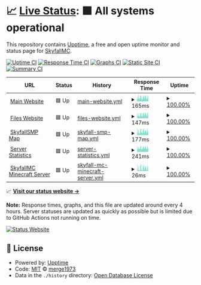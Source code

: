 # 📈 [Live Status](https://status.skyfallmc.cc): <!--live status--> **🟩 All systems operational**

This repository contains [Upptime](https://github.com/upptime/upptime), a free and open uptime monitor and status page for [SkyfallMC](https://play.skyfallmc.cc/).

[![Uptime CI](https://img.shields.io/github/actions/workflow/status/merge1973/skyfallmc-server-status/uptime.yml?branch=master&label=Uptime%20CI&logo=github&style=for-the-badge)](https://github.com/merge1973/skyfallmc-server-status/actions?query=workflow%3A%22Uptime+CI%22)
[![Response Time CI](https://img.shields.io/github/actions/workflow/status/merge1973/skyfallmc-server-status/response-time.yml?branch=master&label=Response%20Time%20CI&logo=github&style=for-the-badge)](https://github.com/merge1973/skyfallmc-server-status/actions?query=workflow%3A%22Response+Time+CI%22)
[![Graphs CI](https://img.shields.io/github/actions/workflow/status/merge1973/skyfallmc-server-status/graphs.yml?branch=master&label=Graphs%20CI&logo=github&style=for-the-badge)](https://github.com/merge1973/skyfallmc-server-status/actions?query=workflow%3A%22Graphs+CI%22)
[![Static Site CI](https://img.shields.io/github/actions/workflow/status/merge1973/skyfallmc-server-status/site.yml?branch=master&label=Static%20Site%20CI&logo=github&style=for-the-badge)](https://github.com/merge1973/skyfallmc-server-status/actions?query=workflow%3A%22Static+Site+CI%22)
[![Summary CI](https://img.shields.io/github/actions/workflow/status/merge1973/skyfallmc-server-status/summary.yml?branch=master&label=Summary%20CI&logo=github&style=for-the-badge)](https://github.com/merge1973/skyfallmc-server-status/actions?query=workflow%3A%22Summary+CI%22)

<!--start: status pages-->
<!-- This summary is generated by Upptime (https://github.com/upptime/upptime) -->
<!-- Do not edit this manually, your changes will be overwritten -->
<!-- prettier-ignore -->
| URL | Status | History | Response Time | Uptime |
| --- | ------ | ------- | ------------- | ------ |
| <img alt="" src="https://play.skyfallmc.cc/assets/favicon-32x32.svg" height="13"> [Main Website](https://play.skyfallmc.cc) | 🟩 Up | [main-website.yml](https://github.com/ethanchey/skyfallmc-server-status/commits/HEAD/history/main-website.yml) | <details><summary><img alt="Response time graph" src="./graphs/main-website/response-time-week.png" height="20"> 165ms</summary><br><a href="https://status.skyfallmc.cc/history/main-website"><img alt="Response time 159" src="https://img.shields.io/endpoint?url=https%3A%2F%2Fraw.githubusercontent.com%2Fethanchey%2Fskyfallmc-server-status%2FHEAD%2Fapi%2Fmain-website%2Fresponse-time.json"></a><br><a href="https://status.skyfallmc.cc/history/main-website"><img alt="24-hour response time 196" src="https://img.shields.io/endpoint?url=https%3A%2F%2Fraw.githubusercontent.com%2Fethanchey%2Fskyfallmc-server-status%2FHEAD%2Fapi%2Fmain-website%2Fresponse-time-day.json"></a><br><a href="https://status.skyfallmc.cc/history/main-website"><img alt="7-day response time 165" src="https://img.shields.io/endpoint?url=https%3A%2F%2Fraw.githubusercontent.com%2Fethanchey%2Fskyfallmc-server-status%2FHEAD%2Fapi%2Fmain-website%2Fresponse-time-week.json"></a><br><a href="https://status.skyfallmc.cc/history/main-website"><img alt="30-day response time 171" src="https://img.shields.io/endpoint?url=https%3A%2F%2Fraw.githubusercontent.com%2Fethanchey%2Fskyfallmc-server-status%2FHEAD%2Fapi%2Fmain-website%2Fresponse-time-month.json"></a><br><a href="https://status.skyfallmc.cc/history/main-website"><img alt="1-year response time 159" src="https://img.shields.io/endpoint?url=https%3A%2F%2Fraw.githubusercontent.com%2Fethanchey%2Fskyfallmc-server-status%2FHEAD%2Fapi%2Fmain-website%2Fresponse-time-year.json"></a></details> | <details><summary><a href="https://status.skyfallmc.cc/history/main-website">100.00%</a></summary><a href="https://status.skyfallmc.cc/history/main-website"><img alt="All-time uptime 70.29%" src="https://img.shields.io/endpoint?url=https%3A%2F%2Fraw.githubusercontent.com%2Fethanchey%2Fskyfallmc-server-status%2FHEAD%2Fapi%2Fmain-website%2Fuptime.json"></a><br><a href="https://status.skyfallmc.cc/history/main-website"><img alt="24-hour uptime 100.00%" src="https://img.shields.io/endpoint?url=https%3A%2F%2Fraw.githubusercontent.com%2Fethanchey%2Fskyfallmc-server-status%2FHEAD%2Fapi%2Fmain-website%2Fuptime-day.json"></a><br><a href="https://status.skyfallmc.cc/history/main-website"><img alt="7-day uptime 100.00%" src="https://img.shields.io/endpoint?url=https%3A%2F%2Fraw.githubusercontent.com%2Fethanchey%2Fskyfallmc-server-status%2FHEAD%2Fapi%2Fmain-website%2Fuptime-week.json"></a><br><a href="https://status.skyfallmc.cc/history/main-website"><img alt="30-day uptime 100.00%" src="https://img.shields.io/endpoint?url=https%3A%2F%2Fraw.githubusercontent.com%2Fethanchey%2Fskyfallmc-server-status%2FHEAD%2Fapi%2Fmain-website%2Fuptime-month.json"></a><br><a href="https://status.skyfallmc.cc/history/main-website"><img alt="1-year uptime 94.44%" src="https://img.shields.io/endpoint?url=https%3A%2F%2Fraw.githubusercontent.com%2Fethanchey%2Fskyfallmc-server-status%2FHEAD%2Fapi%2Fmain-website%2Fuptime-year.json"></a></details>
| <img alt="" src="https://play.skyfallmc.cc/assets/favicon-32x32.svg" height="13"> [Files Website](https://files.skyfallmc.cc) | 🟩 Up | [files-website.yml](https://github.com/ethanchey/skyfallmc-server-status/commits/HEAD/history/files-website.yml) | <details><summary><img alt="Response time graph" src="./graphs/files-website/response-time-week.png" height="20"> 147ms</summary><br><a href="https://status.skyfallmc.cc/history/files-website"><img alt="Response time 144" src="https://img.shields.io/endpoint?url=https%3A%2F%2Fraw.githubusercontent.com%2Fethanchey%2Fskyfallmc-server-status%2FHEAD%2Fapi%2Ffiles-website%2Fresponse-time.json"></a><br><a href="https://status.skyfallmc.cc/history/files-website"><img alt="24-hour response time 185" src="https://img.shields.io/endpoint?url=https%3A%2F%2Fraw.githubusercontent.com%2Fethanchey%2Fskyfallmc-server-status%2FHEAD%2Fapi%2Ffiles-website%2Fresponse-time-day.json"></a><br><a href="https://status.skyfallmc.cc/history/files-website"><img alt="7-day response time 147" src="https://img.shields.io/endpoint?url=https%3A%2F%2Fraw.githubusercontent.com%2Fethanchey%2Fskyfallmc-server-status%2FHEAD%2Fapi%2Ffiles-website%2Fresponse-time-week.json"></a><br><a href="https://status.skyfallmc.cc/history/files-website"><img alt="30-day response time 155" src="https://img.shields.io/endpoint?url=https%3A%2F%2Fraw.githubusercontent.com%2Fethanchey%2Fskyfallmc-server-status%2FHEAD%2Fapi%2Ffiles-website%2Fresponse-time-month.json"></a><br><a href="https://status.skyfallmc.cc/history/files-website"><img alt="1-year response time 144" src="https://img.shields.io/endpoint?url=https%3A%2F%2Fraw.githubusercontent.com%2Fethanchey%2Fskyfallmc-server-status%2FHEAD%2Fapi%2Ffiles-website%2Fresponse-time-year.json"></a></details> | <details><summary><a href="https://status.skyfallmc.cc/history/files-website">100.00%</a></summary><a href="https://status.skyfallmc.cc/history/files-website"><img alt="All-time uptime 70.31%" src="https://img.shields.io/endpoint?url=https%3A%2F%2Fraw.githubusercontent.com%2Fethanchey%2Fskyfallmc-server-status%2FHEAD%2Fapi%2Ffiles-website%2Fuptime.json"></a><br><a href="https://status.skyfallmc.cc/history/files-website"><img alt="24-hour uptime 100.00%" src="https://img.shields.io/endpoint?url=https%3A%2F%2Fraw.githubusercontent.com%2Fethanchey%2Fskyfallmc-server-status%2FHEAD%2Fapi%2Ffiles-website%2Fuptime-day.json"></a><br><a href="https://status.skyfallmc.cc/history/files-website"><img alt="7-day uptime 100.00%" src="https://img.shields.io/endpoint?url=https%3A%2F%2Fraw.githubusercontent.com%2Fethanchey%2Fskyfallmc-server-status%2FHEAD%2Fapi%2Ffiles-website%2Fuptime-week.json"></a><br><a href="https://status.skyfallmc.cc/history/files-website"><img alt="30-day uptime 100.00%" src="https://img.shields.io/endpoint?url=https%3A%2F%2Fraw.githubusercontent.com%2Fethanchey%2Fskyfallmc-server-status%2FHEAD%2Fapi%2Ffiles-website%2Fuptime-month.json"></a><br><a href="https://status.skyfallmc.cc/history/files-website"><img alt="1-year uptime 94.44%" src="https://img.shields.io/endpoint?url=https%3A%2F%2Fraw.githubusercontent.com%2Fethanchey%2Fskyfallmc-server-status%2FHEAD%2Fapi%2Ffiles-website%2Fuptime-year.json"></a></details>
| <img alt="" src="https://map.skyfallmc.cc/live-atlas/favicons/favicon.svg" height="13"> [SkyfallSMP Map](https://map.skyfallmc.cc) | 🟩 Up | [skyfall-smp-map.yml](https://github.com/ethanchey/skyfallmc-server-status/commits/HEAD/history/skyfall-smp-map.yml) | <details><summary><img alt="Response time graph" src="./graphs/skyfall-smp-map/response-time-week.png" height="20"> 177ms</summary><br><a href="https://status.skyfallmc.cc/history/skyfall-smp-map"><img alt="Response time 198" src="https://img.shields.io/endpoint?url=https%3A%2F%2Fraw.githubusercontent.com%2Fethanchey%2Fskyfallmc-server-status%2FHEAD%2Fapi%2Fskyfall-smp-map%2Fresponse-time.json"></a><br><a href="https://status.skyfallmc.cc/history/skyfall-smp-map"><img alt="24-hour response time 208" src="https://img.shields.io/endpoint?url=https%3A%2F%2Fraw.githubusercontent.com%2Fethanchey%2Fskyfallmc-server-status%2FHEAD%2Fapi%2Fskyfall-smp-map%2Fresponse-time-day.json"></a><br><a href="https://status.skyfallmc.cc/history/skyfall-smp-map"><img alt="7-day response time 177" src="https://img.shields.io/endpoint?url=https%3A%2F%2Fraw.githubusercontent.com%2Fethanchey%2Fskyfallmc-server-status%2FHEAD%2Fapi%2Fskyfall-smp-map%2Fresponse-time-week.json"></a><br><a href="https://status.skyfallmc.cc/history/skyfall-smp-map"><img alt="30-day response time 196" src="https://img.shields.io/endpoint?url=https%3A%2F%2Fraw.githubusercontent.com%2Fethanchey%2Fskyfallmc-server-status%2FHEAD%2Fapi%2Fskyfall-smp-map%2Fresponse-time-month.json"></a><br><a href="https://status.skyfallmc.cc/history/skyfall-smp-map"><img alt="1-year response time 198" src="https://img.shields.io/endpoint?url=https%3A%2F%2Fraw.githubusercontent.com%2Fethanchey%2Fskyfallmc-server-status%2FHEAD%2Fapi%2Fskyfall-smp-map%2Fresponse-time-year.json"></a></details> | <details><summary><a href="https://status.skyfallmc.cc/history/skyfall-smp-map">100.00%</a></summary><a href="https://status.skyfallmc.cc/history/skyfall-smp-map"><img alt="All-time uptime 70.03%" src="https://img.shields.io/endpoint?url=https%3A%2F%2Fraw.githubusercontent.com%2Fethanchey%2Fskyfallmc-server-status%2FHEAD%2Fapi%2Fskyfall-smp-map%2Fuptime.json"></a><br><a href="https://status.skyfallmc.cc/history/skyfall-smp-map"><img alt="24-hour uptime 100.00%" src="https://img.shields.io/endpoint?url=https%3A%2F%2Fraw.githubusercontent.com%2Fethanchey%2Fskyfallmc-server-status%2FHEAD%2Fapi%2Fskyfall-smp-map%2Fuptime-day.json"></a><br><a href="https://status.skyfallmc.cc/history/skyfall-smp-map"><img alt="7-day uptime 100.00%" src="https://img.shields.io/endpoint?url=https%3A%2F%2Fraw.githubusercontent.com%2Fethanchey%2Fskyfallmc-server-status%2FHEAD%2Fapi%2Fskyfall-smp-map%2Fuptime-week.json"></a><br><a href="https://status.skyfallmc.cc/history/skyfall-smp-map"><img alt="30-day uptime 100.00%" src="https://img.shields.io/endpoint?url=https%3A%2F%2Fraw.githubusercontent.com%2Fethanchey%2Fskyfallmc-server-status%2FHEAD%2Fapi%2Fskyfall-smp-map%2Fuptime-month.json"></a><br><a href="https://status.skyfallmc.cc/history/skyfall-smp-map"><img alt="1-year uptime 94.41%" src="https://img.shields.io/endpoint?url=https%3A%2F%2Fraw.githubusercontent.com%2Fethanchey%2Fskyfallmc-server-status%2FHEAD%2Fapi%2Fskyfall-smp-map%2Fuptime-year.json"></a></details>
| <img alt="" src="https://play.skyfallmc.cc/assets/favicon-32x32.svg" height="13"> [Server Statistics](https://stats.skyfallmc.cc) | 🟩 Up | [server-statistics.yml](https://github.com/ethanchey/skyfallmc-server-status/commits/HEAD/history/server-statistics.yml) | <details><summary><img alt="Response time graph" src="./graphs/server-statistics/response-time-week.png" height="20"> 241ms</summary><br><a href="https://status.skyfallmc.cc/history/server-statistics"><img alt="Response time 270" src="https://img.shields.io/endpoint?url=https%3A%2F%2Fraw.githubusercontent.com%2Fethanchey%2Fskyfallmc-server-status%2FHEAD%2Fapi%2Fserver-statistics%2Fresponse-time.json"></a><br><a href="https://status.skyfallmc.cc/history/server-statistics"><img alt="24-hour response time 292" src="https://img.shields.io/endpoint?url=https%3A%2F%2Fraw.githubusercontent.com%2Fethanchey%2Fskyfallmc-server-status%2FHEAD%2Fapi%2Fserver-statistics%2Fresponse-time-day.json"></a><br><a href="https://status.skyfallmc.cc/history/server-statistics"><img alt="7-day response time 241" src="https://img.shields.io/endpoint?url=https%3A%2F%2Fraw.githubusercontent.com%2Fethanchey%2Fskyfallmc-server-status%2FHEAD%2Fapi%2Fserver-statistics%2Fresponse-time-week.json"></a><br><a href="https://status.skyfallmc.cc/history/server-statistics"><img alt="30-day response time 260" src="https://img.shields.io/endpoint?url=https%3A%2F%2Fraw.githubusercontent.com%2Fethanchey%2Fskyfallmc-server-status%2FHEAD%2Fapi%2Fserver-statistics%2Fresponse-time-month.json"></a><br><a href="https://status.skyfallmc.cc/history/server-statistics"><img alt="1-year response time 270" src="https://img.shields.io/endpoint?url=https%3A%2F%2Fraw.githubusercontent.com%2Fethanchey%2Fskyfallmc-server-status%2FHEAD%2Fapi%2Fserver-statistics%2Fresponse-time-year.json"></a></details> | <details><summary><a href="https://status.skyfallmc.cc/history/server-statistics">100.00%</a></summary><a href="https://status.skyfallmc.cc/history/server-statistics"><img alt="All-time uptime 70.29%" src="https://img.shields.io/endpoint?url=https%3A%2F%2Fraw.githubusercontent.com%2Fethanchey%2Fskyfallmc-server-status%2FHEAD%2Fapi%2Fserver-statistics%2Fuptime.json"></a><br><a href="https://status.skyfallmc.cc/history/server-statistics"><img alt="24-hour uptime 100.00%" src="https://img.shields.io/endpoint?url=https%3A%2F%2Fraw.githubusercontent.com%2Fethanchey%2Fskyfallmc-server-status%2FHEAD%2Fapi%2Fserver-statistics%2Fuptime-day.json"></a><br><a href="https://status.skyfallmc.cc/history/server-statistics"><img alt="7-day uptime 100.00%" src="https://img.shields.io/endpoint?url=https%3A%2F%2Fraw.githubusercontent.com%2Fethanchey%2Fskyfallmc-server-status%2FHEAD%2Fapi%2Fserver-statistics%2Fuptime-week.json"></a><br><a href="https://status.skyfallmc.cc/history/server-statistics"><img alt="30-day uptime 100.00%" src="https://img.shields.io/endpoint?url=https%3A%2F%2Fraw.githubusercontent.com%2Fethanchey%2Fskyfallmc-server-status%2FHEAD%2Fapi%2Fserver-statistics%2Fuptime-month.json"></a><br><a href="https://status.skyfallmc.cc/history/server-statistics"><img alt="1-year uptime 94.41%" src="https://img.shields.io/endpoint?url=https%3A%2F%2Fraw.githubusercontent.com%2Fethanchey%2Fskyfallmc-server-status%2FHEAD%2Fapi%2Fserver-statistics%2Fuptime-year.json"></a></details>
| <img alt="" src="https://play.skyfallmc.cc/assets/favicon-32x32.svg" height="13"> [SkyfallMC Minecraft Server](play.skyfallmc.cc) | 🟩 Up | [skyfall-mc-minecraft-server.yml](https://github.com/ethanchey/skyfallmc-server-status/commits/HEAD/history/skyfall-mc-minecraft-server.yml) | <details><summary><img alt="Response time graph" src="./graphs/skyfall-mc-minecraft-server/response-time-week.png" height="20"> 26ms</summary><br><a href="https://status.skyfallmc.cc/history/skyfall-mc-minecraft-server"><img alt="Response time 28" src="https://img.shields.io/endpoint?url=https%3A%2F%2Fraw.githubusercontent.com%2Fethanchey%2Fskyfallmc-server-status%2FHEAD%2Fapi%2Fskyfall-mc-minecraft-server%2Fresponse-time.json"></a><br><a href="https://status.skyfallmc.cc/history/skyfall-mc-minecraft-server"><img alt="24-hour response time 34" src="https://img.shields.io/endpoint?url=https%3A%2F%2Fraw.githubusercontent.com%2Fethanchey%2Fskyfallmc-server-status%2FHEAD%2Fapi%2Fskyfall-mc-minecraft-server%2Fresponse-time-day.json"></a><br><a href="https://status.skyfallmc.cc/history/skyfall-mc-minecraft-server"><img alt="7-day response time 26" src="https://img.shields.io/endpoint?url=https%3A%2F%2Fraw.githubusercontent.com%2Fethanchey%2Fskyfallmc-server-status%2FHEAD%2Fapi%2Fskyfall-mc-minecraft-server%2Fresponse-time-week.json"></a><br><a href="https://status.skyfallmc.cc/history/skyfall-mc-minecraft-server"><img alt="30-day response time 29" src="https://img.shields.io/endpoint?url=https%3A%2F%2Fraw.githubusercontent.com%2Fethanchey%2Fskyfallmc-server-status%2FHEAD%2Fapi%2Fskyfall-mc-minecraft-server%2Fresponse-time-month.json"></a><br><a href="https://status.skyfallmc.cc/history/skyfall-mc-minecraft-server"><img alt="1-year response time 28" src="https://img.shields.io/endpoint?url=https%3A%2F%2Fraw.githubusercontent.com%2Fethanchey%2Fskyfallmc-server-status%2FHEAD%2Fapi%2Fskyfall-mc-minecraft-server%2Fresponse-time-year.json"></a></details> | <details><summary><a href="https://status.skyfallmc.cc/history/skyfall-mc-minecraft-server">100.00%</a></summary><a href="https://status.skyfallmc.cc/history/skyfall-mc-minecraft-server"><img alt="All-time uptime 70.25%" src="https://img.shields.io/endpoint?url=https%3A%2F%2Fraw.githubusercontent.com%2Fethanchey%2Fskyfallmc-server-status%2FHEAD%2Fapi%2Fskyfall-mc-minecraft-server%2Fuptime.json"></a><br><a href="https://status.skyfallmc.cc/history/skyfall-mc-minecraft-server"><img alt="24-hour uptime 100.00%" src="https://img.shields.io/endpoint?url=https%3A%2F%2Fraw.githubusercontent.com%2Fethanchey%2Fskyfallmc-server-status%2FHEAD%2Fapi%2Fskyfall-mc-minecraft-server%2Fuptime-day.json"></a><br><a href="https://status.skyfallmc.cc/history/skyfall-mc-minecraft-server"><img alt="7-day uptime 100.00%" src="https://img.shields.io/endpoint?url=https%3A%2F%2Fraw.githubusercontent.com%2Fethanchey%2Fskyfallmc-server-status%2FHEAD%2Fapi%2Fskyfall-mc-minecraft-server%2Fuptime-week.json"></a><br><a href="https://status.skyfallmc.cc/history/skyfall-mc-minecraft-server"><img alt="30-day uptime 100.00%" src="https://img.shields.io/endpoint?url=https%3A%2F%2Fraw.githubusercontent.com%2Fethanchey%2Fskyfallmc-server-status%2FHEAD%2Fapi%2Fskyfall-mc-minecraft-server%2Fuptime-month.json"></a><br><a href="https://status.skyfallmc.cc/history/skyfall-mc-minecraft-server"><img alt="1-year uptime 94.41%" src="https://img.shields.io/endpoint?url=https%3A%2F%2Fraw.githubusercontent.com%2Fethanchey%2Fskyfallmc-server-status%2FHEAD%2Fapi%2Fskyfall-mc-minecraft-server%2Fuptime-year.json"></a></details>

<!--end: status pages-->

📈 [**Visit our status website →**](https://status.skyfallmc.cc)

**Note:** Response times, graphs, and this file are updated around every 4 hours. Server statuses are updated as quickly as possible but is limited due to GitHub Actions not running on time.

[![Status Website](https://img.shields.io/website?down_color=red&down_message=down&label=Status%20Website&logo=googlechrome&logoColor=white&style=for-the-badge&up_message=up&url=https%3A%2F%2Fstatus.skyfallmc.cc)](https://status.skyfallmc.cc/)

## 📄 License

- Powered by: [Upptime](https://github.com/upptime/upptime)
- Code: [MIT](./LICENSE) © [merge1973](https://status.skyfallmc.cc)
- Data in the `./history` directory: [Open Database License](https://opendatacommons.org/licenses/odbl/1-0/)
